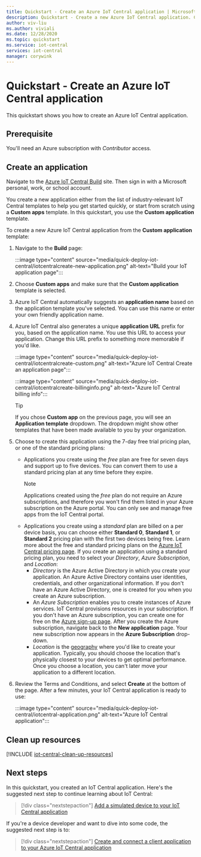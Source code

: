 ```yaml
---
title: Quickstart - Create an Azure IoT Central application | Microsoft Docs
description: Quickstart - Create a new Azure IoT Central application. Create the application using either the free pricing plan or one of the standard pricing plans.
author: viv-liu
ms.author: viviali
ms.date: 12/28/2020
ms.topic: quickstart
ms.service: iot-central
services: iot-central
manager: corywink
---
```


# Quickstart - Create an Azure IoT Central application

This quickstart shows you how to create an Azure IoT Central application.

## Prerequisite 

You'll need an Azure subscription with *Contributor* access.

## Create an application

Navigate to the [Azure IoT Central Build](https://aka.ms/iotcentral) site. Then sign in with a Microsoft personal, work, or school account.

You create a new application either from the list of industry-relevant IoT Central templates to help you get started quickly, or start from scratch using a **Custom apps** template. In this quickstart, you use the **Custom application** template.

To create a new Azure IoT Central application from the **Custom application** template:

1. Navigate to the **Build** page:

    :::image type="content" source="media/quick-deploy-iot-central/iotcentralcreate-new-application.png" alt-text="Build your IoT application page":::

1. Choose **Custom apps** and make sure that the **Custom application** template is selected.

1. Azure IoT Central automatically suggests an **application name** based on the application template you've selected. You can use this name or enter your own friendly application name.

1. Azure IoT Central also generates a unique **application URL** prefix for you, based on the application name. You use this URL to access your application. Change this URL prefix to something more memorable if you'd like.

    :::image type="content" source="media/quick-deploy-iot-central/iotcentralcreate-custom.png" alt-text="Azure IoT Central Create an application page":::

    :::image type="content" source="media/quick-deploy-iot-central/iotcentralcreate-billinginfo.png" alt-text="Azure IoT Central billing info":::

    > [!Tip]
    > If you chose **Custom app** on the previous page, you will see an **Application template** dropdown. The dropdown might show other templates that have been made available to you by your organization.

1. Choose to create this application using the 7-day free trial pricing plan, or one of the standard pricing plans:

    - Applications you create using the *free* plan are free for seven days and support up to five devices. You can convert them to use a standard pricing plan at any time before they expire.
        > [!NOTE]
        > Applications created using the *free* plan do not require an Azure subscriptions, and therefore you won't find them listed in your Azure subscription on the Azure portal. You can only see and manage free apps from the IoT Central portal.          
    - Applications you create using a *standard* plan are billed on a per device basis, you can choose either **Standard 0**, **Standard 1**, or **Standard 2** pricing plan with the first two devices being free. Learn more about the free and standard pricing plans on the [Azure IoT Central pricing page](https://azure.microsoft.com/pricing/details/iot-central/). If you create an application using a standard pricing plan, you need to select your *Directory*, *Azure Subscription*, and *Location*:
        - *Directory* is the Azure Active Directory in which you create your application. An Azure Active Directory contains user identities, credentials, and other organizational information. If you don't have an Azure Active Directory, one is created for you when you create an Azure subscription.
        - An *Azure Subscription* enables you to create instances of Azure services. IoT Central provisions resources in your subscription. If you don't have an Azure subscription, you can create one for free on the [Azure sign-up page](https://aka.ms/createazuresubscription). After you create the Azure subscription, navigate back to the **New application** page. Your new subscription now appears in the **Azure Subscription** drop-down.
        - *Location* is the [geography](https://azure.microsoft.com/global-infrastructure/geographies/) where you'd like to create your application. Typically, you should choose the location that's physically closest to your devices to get optimal performance. Once you choose a location, you can't later move your application to a different location.

1. Review the Terms and Conditions, and select **Create** at the bottom of the page. After a few minutes, your IoT Central application is ready to use:

    :::image type="content" source="media/quick-deploy-iot-central/iotcentral-application.png" alt-text="Azure IoT Central application":::

## Clean up resources

[!INCLUDE [iot-central-clean-up-resources](../../../includes/iot-central-clean-up-resources.md)]

## Next steps

In this quickstart, you created an IoT Central application. Here's the suggested next step to continue learning about IoT Central:

> [!div class="nextstepaction"]
> [Add a simulated device to your IoT Central application](./quick-create-simulated-device.md)

If you're a device developer and want to dive into some code, the suggested next step is to:
> [!div class="nextstepaction"]
> [Create and connect a client application to your Azure IoT Central application](./tutorial-connect-device.md)
